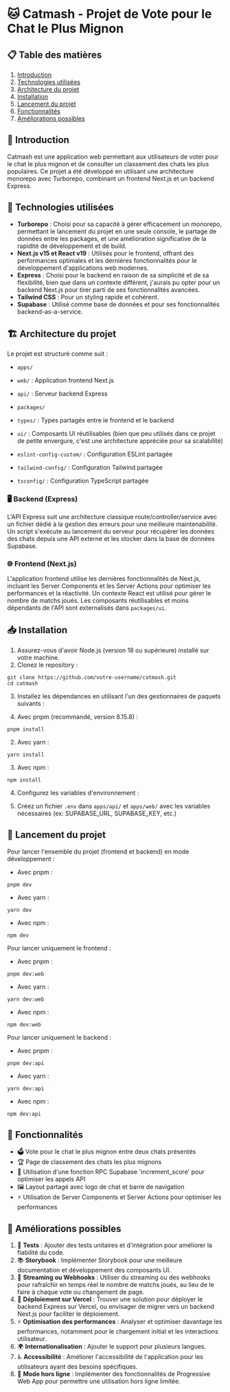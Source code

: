 # 🐱 Catmash - Projet de Vote pour le Chat le Plus Mignon

## 📋 Table des matières

1. [Introduction](#introduction)
2. [Technologies utilisées](#technologies-utilisées)
3. [Architecture du projet](#architecture-du-projet)
4. [Installation](#installation)
5. [Lancement du projet](#lancement-du-projet)
6. [Fonctionnalités](#fonctionnalités)
7. [Améliorations possibles](#améliorations-possibles)

## 🌟 Introduction

Catmash est une application web permettant aux utilisateurs de voter pour le chat le plus mignon et
de consulter un classement des chats les plus populaires. Ce projet a été développé en utilisant une
architecture monorepo avec Turborepo, combinant un frontend Next.js et un backend Express.

## 🚀 Technologies utilisées

- **Turborepo** : Choisi pour sa capacité à gérer efficacement un monorepo, permettant le lancement
  du projet en une seule console, le partage de données entre les packages, et une amélioration
  significative de la rapidité de développement et de build.
- **Next.js v15 et React v19** : Utilisés pour le frontend, offrant des performances optimales et
  les dernières fonctionnalités pour le développement d'applications web modernes.
- **Express** : Choisi pour le backend en raison de sa simplicité et de sa flexibilité, bien que
  dans un contexte différent, j'aurais pu opter pour un backend Next.js pour tirer parti de ses
  fonctionnalités avancées.
- **Tailwind CSS** : Pour un styling rapide et cohérent.
- **Supabase** : Utilisé comme base de données et pour ses fonctionnalités backend-as-a-service.

## 🏗️ Architecture du projet

Le projet est structuré comme suit :

- `apps/`

- `web/` : Application frontend Next.js
- `api/` : Serveur backend Express

- `packages/`

- `types/` : Types partagés entre le frontend et le backend
- `ui/` : Composants UI réutilisables (bien que peu utilisés dans ce projet de petite envergure,
  c'est une architecture appréciée pour sa scalabilité)
- `eslint-config-custom/` : Configuration ESLint partagée
- `tailwind-config/` : Configuration Tailwind partagée
- `tsconfig/` : Configuration TypeScript partagée

### 🖥️ Backend (Express)

L'API Express suit une architecture classique route/controller/service avec un fichier dédié à la
gestion des erreurs pour une meilleure maintenabilité. Un script s'exécute au lancement du serveur
pour récupérer les données des chats depuis une API externe et les stocker dans la base de données
Supabase.

### 🌐 Frontend (Next.js)

L'application frontend utilise les dernières fonctionnalités de Next.js, incluant les Server
Components et les Server Actions pour optimiser les performances et la réactivité. Un contexte React
est utilisé pour gérer le nombre de matchs joués. Les composants réutilisables et moins dépendants
de l'API sont externalisés dans `packages/ui`.

## 📥 Installation

1. Assurez-vous d'avoir Node.js (version 18 ou supérieure) installé sur votre machine.
2. Clonez le repository :

```plaintext
git clone https://github.com/votre-username/catmash.git
cd catmash
```

3. Installez les dépendances en utilisant l'un des gestionnaires de paquets suivants :

1. Avec pnpm (recommandé, version 8.15.8) :

```plaintext
pnpm install
```

2. Avec yarn :

```plaintext
yarn install
```

3. Avec npm :

```plaintext
npm install
```

4. Configurez les variables d'environnement :

1. Créez un fichier `.env` dans `apps/api/` et `apps/web/` avec les variables nécessaires (ex:
   SUPABASE_URL, SUPABASE_KEY, etc.)

## 🏁 Lancement du projet

Pour lancer l'ensemble du projet (frontend et backend) en mode développement :

- Avec pnpm :

```plaintext
pnpm dev
```

- Avec yarn :

```plaintext
yarn dev
```

- Avec npm :

```plaintext
npm dev
```

Pour lancer uniquement le frontend :

- Avec pnpm :

```plaintext
pnpm dev:web
```

- Avec yarn :

```plaintext
yarn dev:web
```

- Avec npm :

```plaintext
npm dev:web
```

Pour lancer uniquement le backend :

- Avec pnpm :

```plaintext
pnpm dev:api
```

- Avec yarn :

```plaintext
yarn dev:api
```

- Avec npm :

```plaintext
npm dev:api
```

## 🎯 Fonctionnalités

- 🗳️ Vote pour le chat le plus mignon entre deux chats présentés
- 🏆 Page de classement des chats les plus mignons
- 🚀 Utilisation d'une fonction RPC Supabase 'increment_score' pour optimiser les appels API
- 🖼️ Layout partagé avec logo de chat et barre de navigation
- ⚡ Utilisation de Server Components et Server Actions pour optimiser les performances

## 🔧 Améliorations possibles

1. 🧪 **Tests** : Ajouter des tests unitaires et d'intégration pour améliorer la fiabilité du code.
2. 📚 **Storybook** : Implémenter Storybook pour une meilleure documentation et développement des
   composants UI.
3. 🔄 **Streaming ou Webhooks** : Utiliser du streaming ou des webhooks pour rafraîchir en temps
   réel le nombre de matchs joués, au lieu de le faire à chaque vote ou changement de page.
4. 🚀 **Déploiement sur Vercel** : Trouver une solution pour déployer le backend Express sur Vercel,
   ou envisager de migrer vers un backend Next.js pour faciliter le déploiement.
5. ⚡ **Optimisation des performances** : Analyser et optimiser davantage les performances,
   notamment pour le chargement initial et les interactions utilisateur.
6. 🌍 **Internationalisation** : Ajouter le support pour plusieurs langues.
7. ♿ **Accessibilité** : Améliorer l'accessibilité de l'application pour les utilisateurs ayant des
   besoins spécifiques.
8. 📱 **Mode hors ligne** : Implémenter des fonctionnalités de Progressive Web App pour permettre
   une utilisation hors ligne limitée.
